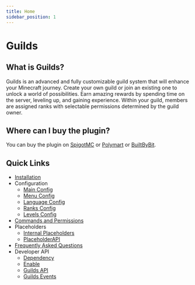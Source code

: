 ```yaml
---
title: Home
sidebar_position: 1
---
```


# Guilds

## What is Guilds?

Guilds is an advanced and fully customizable guild system that will enhance your Minecraft journey.
Create your own guild or join an existing one to unlock a world of possibilities.
Earn amazing rewards by spending time on the server, leveling up, and gaining experience.
Within your guild, members are assigned ranks with selectable permissions determined by the guild owner.

## Where can I buy the plugin?

You can buy the plugin on [SpigotMC](https://www.spigotmc.org/resources/110931/)
or [Polymart](https://polymart.org/r/2915) or [BuiltByBit](https://builtbybit.com/resources/27980/).

## Quick Links

- [Installation](/guilds/installation)
- Configuration
    - [Main Config](/guilds/configuration/main-config)
    - [Menu Config](/guilds/configuration/menu-config)
    - [Language Config](/guilds/configuration/language-config)
    - [Ranks Config](/guilds/configuration/rank-config)
    - [Levels Config](/guilds/configuration/levels-config)
- [Commands and Permissions](/guilds/commands-and-permissions)
- Placeholders
  - [Internal Placeholders](/guilds/placeholders/internal-placeholders)
  - [PlaceholderAPI](/guilds/placeholders/placeholderapi)
- [Frequently Asked Questions](/guilds/frequently-asked-questions)
- Developer API
  - [Dependency](/guilds/developer-api/dependency)
  - [Enable](/guilds/developer-api/enable)
  - [Guilds API](/guilds/developer-api/guilds-api)
  - [Guilds Events](/guilds/developer-api/guilds-api-events)
